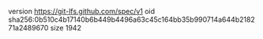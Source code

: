 version https://git-lfs.github.com/spec/v1
oid sha256:0b510c4b17140b6b449b4496a63c45c164bb35b990714a644b218271a2489670
size 1942
